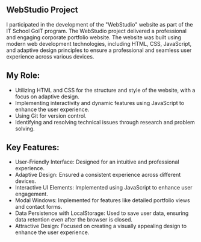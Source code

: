 ## WebStudio Project
I participated in the development of the "WebStudio" website as part of the IT School GoIT program. The WebStudio project delivered a professional and engaging corporate portfolio website. The website was built using modern web development technologies, including HTML, CSS, JavaScript, and adaptive design principles to ensure a professional and seamless user experience across various devices.

## My Role:
- Utilizing HTML and CSS for the structure and style of the website, with a focus on adaptive design.
- Implementing interactivity and dynamic features using JavaScript to enhance the user experience.
- Using Git for version control.
- Identifying and resolving technical issues through research and problem solving.

## Key Features:
- User-Friendly Interface: Designed for an intuitive and professional experience.
- Adaptive Design: Ensured a consistent experience across different devices.
- Interactive UI Elements: Implemented using JavaScript to enhance user engagement.
- Modal Windows: Implemented for features like detailed portfolio views and contact forms.
- Data Persistence with LocalStorage: Used to save user data, ensuring data retention even after the browser is closed.
- Attractive Design: Focused on creating a visually appealing design to enhance the user experience.
 
